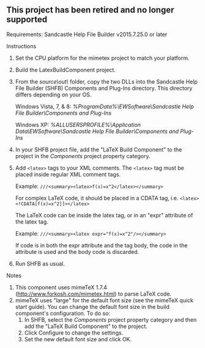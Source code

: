 ## This project has been retired and no longer supported

Requirements:
Sandcastle Help File Builder v2015.7.25.0 or later

Instructions

1. Set the CPU platform for the mimetex project to match your platform.
2. Build the LatexBuildComponent project.
3. From the *source\out\\* folder, copy the two DLLs into the Sandcastle Help File Builder (SHFB) Components and Plug-Ins directory.  This directory differs depending on your OS.

   Windows Vista, 7, & 8: *%ProgramData%\EWSoftware\Sandcastle Help File Builder\Components and Plug-Ins*

   Windows XP: *%ALLUSERSPROFILE%\Application Data\EWSoftware\Sandcastle Help File Builder\Components and Plug-Ins*

4. In your SHFB project file, add the "LaTeX Build Component" to the project in the *Components* project property category.
5. Add `<latex>` tags to your XML comments.  The `<latex>` tag must be placed inside regular XML comment tags.

   Example: `///<summary><latex>f(x)=x^2</latex></summary>`

   For complex LaTeX code, it should be placed in a CDATA tag, i.e. `<latex><!CDATA[f(x)=x^2]]></latex>`

   The LaTeX code can be inside the latex tag, or in an "expr" attribute of the latex tag.

   Example: `///<summary><latex expr="f(x)=x^2"/></summary>`

   If code is in both the expr attribute and the tag body, the code in the attribute is used and the body code is discarded.

6. Run SHFB as usual.

Notes

1. This component uses mimeTeX 1.7.4 (http://www.forkosh.com/mimetex.html) to parse LaTeX code.
2. mimeTeX uses "large" for the default font size (see the mimeTeX quick start guide). You can change the default font size in the build component's configuration.  To do so:
   1. In SHFB, select the *Components* project property category and then add the "LaTeX Build Component" to the project.
   2. Click Configure to change the settings.
   3. Set the new default font size and click OK.
